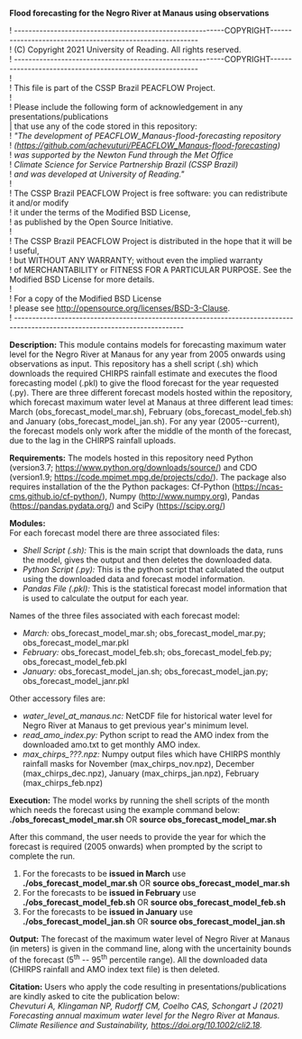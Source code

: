 **Flood forecasting for the Negro River at Manaus using observations**

! ----------------------------------------------------------COPYRIGHT----------------------------------------------------------\
! (C) Copyright 2021 University of Reading. All rights reserved.\
! ----------------------------------------------------------COPYRIGHT----------------------------------------------------------\
!\
! This file is part of the CSSP Brazil PEACFLOW Project. \
!\
! Please include the following form of acknowledgement in any presentations/publications\
| that use any of the code stored in this repository:\
! *"The development of PEACFLOW_Manaus-flood-forecasting repository*\
! *(https://github.com/achevuturi/PEACFLOW_Manaus-flood-forecasting)* \
! *was supported by the Newton Fund through the Met Office*\
! *Climate Science for Service Partnership Brazil (CSSP Brazil)*\
! *and was developed at University of Reading."*\
!\
! The CSSP Brazil PEACFLOW Project is free software: you can redistribute it and/or modify\
! it under the terms of the Modified BSD License,\
! as published by the Open Source Initiative.\
!\
! The CSSP Brazil PEACFLOW Project is distributed in the hope that it will be ! useful,\
! but WITHOUT ANY WARRANTY; without even the implied warranty\
! of MERCHANTABILITY or FITNESS FOR A PARTICULAR PURPOSE. See the Modified BSD License for more details.\
!\
! For a copy of the Modified BSD License \
! please see <http://opensource.org/licenses/BSD-3-Clause>.\
! -----------------------------------------------------------------------------------------------------------------------------

**Description:**
This module contains models for forecasting maximum water level for the Negro River at Manaus for any year from 2005 onwards using observations as input. This repository has a shell script (.sh) which downloads the required CHIRPS rainfall estimate and executes the flood forecasting model (.pkl) to give the flood forecast for the year requested (.py). There are three different forecast models hosted within the repository, which forecast maximum water level at Manaus at three different lead times: March (obs_forecast_model_mar.sh), February (obs_forecast_model_feb.sh) and January (obs_forecast_model_jan.sh). For any year (2005--current), the forecast models only work after the middle of the month of the forecast, due to the lag in the CHIRPS rainfall uploads.

**Requirements:**
The models hosted in this repository need Python (version3.7; https://www.python.org/downloads/source/) and CDO (version1.9; https://code.mpimet.mpg.de/projects/cdo/). The package also requires installation of the the Python packages: Cf-Python (https://ncas-cms.github.io/cf-python/), Numpy (http://www.numpy.org), Pandas (https://pandas.pydata.org/) and SciPy (https://scipy.org/)

**Modules:** \
For each forecast model there are three associated files:
- *Shell Script (.sh):* This is the main script that downloads the data, runs the model, gives the output and then deletes the downloaded data.
- *Python Script (.py):* This is the python script that calculated the output using the downloaded data and forecast model information. 
- *Pandas File (.pkl):* This is the statistical forecast model information that is used to calculate the output for each year. 

Names of the three files associated with each forecast model:
- *March:* obs_forecast_model_mar.sh; obs_forecast_model_mar.py; obs_forecast_model_mar.pkl
- *February:* obs_forecast_model_feb.sh; obs_forecast_model_feb.py; obs_forecast_model_feb.pkl
- *January:* obs_forecast_model_jan.sh; obs_forecast_model_jan.py; obs_forecast_model_janr.pkl

Other accessory files are:
- *water_level_at_manaus.nc:* NetCDF file for historical water level for Negro River at Manaus to get previous year's minimum level.
- *read_amo_index.py:* Python script to read the AMO index from the downloaded amo.txt to get monthly AMO index. 
- *max_chirps_???.npz:* Numpy output files which have CHIRPS monthly rainfall masks for November (max_chirps_nov.npz), December (max_chirps_dec.npz), January (max_chirps_jan.npz), February (max_chirps_feb.npz)

**Execution:**
The model works by running the shell scripts of the month which needs the forecast using the example command below: 
**./obs_forecast_model_mar.sh** OR **source obs_forecast_model_mar.sh**

After this command, the user needs to provide the year for which the forecast is required (2005 onwards) when prompted by the script to complete the run. 
1. For the forecasts to be **issued in March** use **./obs_forecast_model_mar.sh** OR **source obs_forecast_model_mar.sh** 
2. For the forecasts to be **issued in February** use **./obs_forecast_model_feb.sh** OR **source obs_forecast_model_feb.sh** 
3. For the forecasts to be **issued in January** use **./obs_forecast_model_jan.sh** OR **source obs_forecast_model_jan.sh** 

**Output:**
The forecast of the maximum water level of Negro River at Manaus (in meters) is given in the command line, along with the uncertainity bounds of the forecast (5<sup>th</sup> -- 95<sup>th</sup> percentile range). All the downloaded data (CHIRPS rainfall and AMO index text file) is then deleted.

**Citation:**
Users who apply the code resulting in presentations/publications are kindly asked to cite the publication below:\
*Chevuturi A, Klingaman NP, Rudorff CM, Coelho CAS, Schongart J (2021) Forecasting annual maximum water level for the Negro River at Manaus. Climate Resilience and Sustainability, https://doi.org/10.1002/cli2.18.*
